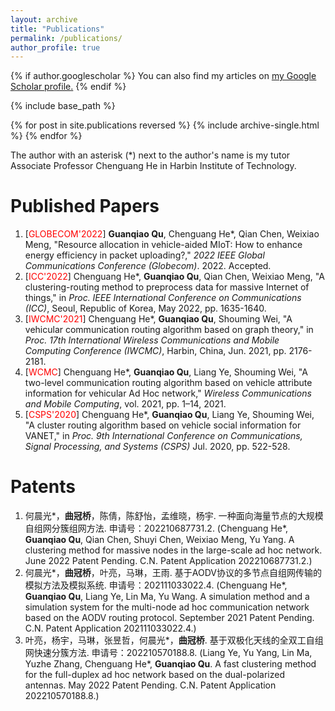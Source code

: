 ```yaml
---
layout: archive
title: "Publications"
permalink: /publications/
author_profile: true
---
```


{% if author.googlescholar %}
  You can also find my articles on <u><a href="{{author.googlescholar}}">my Google Scholar profile</a>.</u>
{% endif %}

{% include base_path %}

{% for post in site.publications reversed %}
  {% include archive-single.html %}
{% endfor %}

The author with an asterisk (\*) next to the author's name is my tutor Associate Professor Chenguang He in Harbin Institute of Technology.

Published Papers 
==
1.  \[<font color = "red">GLOBECOM'2022</font>\] **Guanqiao Qu**, Chenguang He\*, Qian Chen, Weixiao Meng, "Resource allocation in vehicle-aided MIoT: How to enhance energy efficiency in packet uploading?," *2022 IEEE Global Communications Conference (Globecom)*. 2022. Accepted.
2.  \[<font color = "red">ICC'2022</font>\] Chenguang He\*, **Guanqiao Qu**, Qian Chen, Weixiao Meng, "A clustering-routing method to preprocess data for massive Internet of things," in *Proc. IEEE International Conference on Communications (ICC)*, Seoul, Republic of Korea, May 2022, pp. 1635-1640.
3. \[<font color = "red">IWCMC'2021</font>\] Chenguang He\*, **Guanqiao Qu**, Shouming Wei, "A vehicular communication routing algorithm based on graph theory," in *Proc. 17th International Wireless Communications and Mobile Computing Conference (IWCMC)*, Harbin, China, Jun. 2021, pp. 2176-2181.
4. \[<font color = "red">WCMC</font>\] Chenguang He\*, **Guanqiao Qu**, Liang Ye, Shouming Wei, "A two-level communication routing algorithm based on vehicle attribute information for vehicular Ad Hoc network," *Wireless Communications and Mobile Computing*, vol. 2021, pp. 1–14, 2021.
5. \[<font color = "red">CSPS'2020</font>\] Chenguang He\*, **Guanqiao Qu**, Liang Ye, Shouming Wei, "A cluster routing algorithm based on vehicle social information for VANET," in *Proc. 9th International Conference on Communications, Signal Processing, and Systems (CSPS)* Jul. 2020, pp. 522-528.
<!---
    [*Click here to download.*](http://guanqiaoqu.com/files/CSPS'2020.pdf)
 -->
<!---
Under Review Papers
==
 -->
 
Patents
==
1. 何晨光\*，**曲冠桥**，陈倩，陈舒怡，孟维晓，杨宇. 一种面向海量节点的大规模自组网分簇组网方法. 申请号：202210687731.2. (Chenguang He\*, **Guanqiao Qu**, Qian Chen, Shuyi Chen, Weixiao Meng, Yu Yang. A clustering method for massive nodes in the large-scale ad hoc network. June 2022 Patent Pending. C.N. Patent Application 202210687731.2.)
2. 何晨光\*，**曲冠桥**，叶亮，马琳，王雨. 基于AODV协议的多节点自组网传输的模拟方法及模拟系统. 申请号：202111033022.4.  (Chenguang He\*, **Guanqiao Qu**, Liang Ye, Lin Ma, Yu Wang. A simulation method and a simulation system for the multi-node ad hoc communication network based on the AODV routing protocol. September 2021 Patent Pending. C.N. Patent Application 202111033022.4.)
3. 叶亮，杨宇，马琳，张昱哲，何晨光\*，**曲冠桥**. 基于双极化天线的全双工自组网快速分簇方法. 申请号：202210570188.8. (Liang Ye, Yu Yang, Lin Ma, Yuzhe Zhang, Chenguang He\*, **Guanqiao Qu**. A fast clustering method for the full-duplex ad hoc network based on the dual-polarized antennas. May 2022 Patent Pending. C.N. Patent Application 202210570188.8.)
